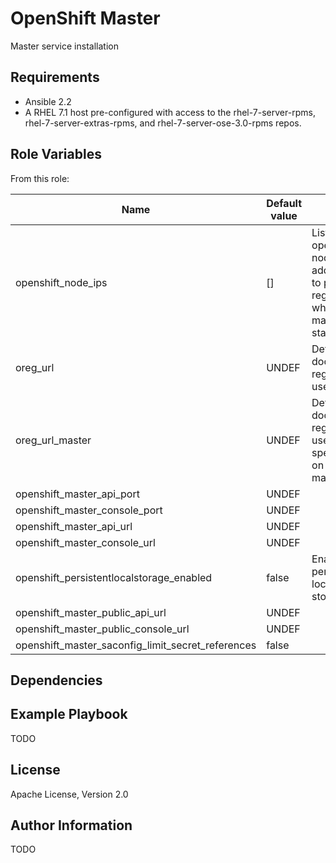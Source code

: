 OpenShift Master
==================================

Master service installation

Requirements
------------

* Ansible 2.2
* A RHEL 7.1 host pre-configured with access to the rhel-7-server-rpms,
rhel-7-server-extras-rpms, and rhel-7-server-ose-3.0-rpms repos.

Role Variables
--------------

From this role:

| Name                                             | Default value         |                                                                               |
|---------------------------------------------------|-----------------------|-------------------------------------------------------------------------------|
| openshift_node_ips                                | []                    | List of the openshift node ip addresses to pre-register when master starts up |
| oreg_url                                          | UNDEF                 | Default docker registry to use                                                |
| oreg_url_master                                   | UNDEF                 | Default docker registry to use, specifically on the master                    |
| openshift_master_api_port                         | UNDEF                 |                                                                               |
| openshift_master_console_port                     | UNDEF                 |                                                                               |
| openshift_master_api_url                          | UNDEF                 |                                                                               |
| openshift_master_console_url                      | UNDEF                 |                                                                               |
| openshift_persistentlocalstorage_enabled          | false                 | Enable the persistent local storage                                           |
| openshift_master_public_api_url                   | UNDEF                 |                                                                               |
| openshift_master_public_console_url               | UNDEF                 |                                                                               |
| openshift_master_saconfig_limit_secret_references | false                 |                                                                               |


Dependencies
------------


Example Playbook
----------------

TODO

License
-------

Apache License, Version 2.0

Author Information
------------------

TODO
